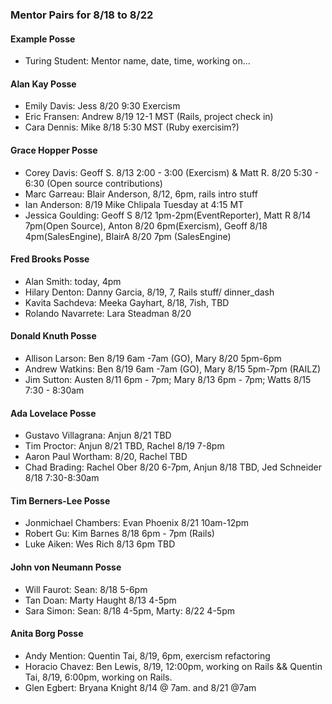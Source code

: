 ### Mentor Pairs for 8/18 to 8/22

#### Example Posse
* Turing Student: Mentor name, date, time, working on...

#### Alan Kay Posse
  * Emily Davis:  Jess   8/20 9:30     Exercism
  * Eric Fransen: Andrew 8/19 12-1 MST (Rails, project check in)
  * Cara Dennis:  Mike   8/18 5:30 MST (Ruby exercisim?) 

#### Grace Hopper Posse
  * Corey Davis: Geoff S. 8/13 2:00 - 3:00 (Exercism) & Matt R. 8/20 5:30 - 6:30 (Open source contributions)
  * Marc Garreau: Blair Anderson, 8/12, 6pm, rails intro stuff
  * Ian Anderson: 8/19 Mike Chlipala Tuesday at 4:15 MT
  * Jessica Goulding: Geoff S 8/12 1pm-2pm(EventReporter), Matt R 8/14 7pm(Open Source), Anton 8/20 6pm(Exercism), Geoff 8/18 4pm(SalesEngine), BlairA 8/20 7pm (SalesEngine)

#### Fred Brooks Posse
  * Alan Smith: today, 4pm
  * Hilary Denton: Danny Garcia, 8/19, 7, Rails stuff/ dinner_dash
  * Kavita Sachdeva: Meeka Gayhart, 8/18, 7ish, TBD
  * Rolando Navarrete: Lara Steadman 8/20

#### Donald Knuth Posse
  * Allison Larson: Ben 8/19 6am -7am (GO), Mary 8/20 5pm-6pm
  * Andrew Watkins: Ben 8/19 6am -7am (GO), Mary 8/15 5pm-7pm (RAILZ)
  * Jim Sutton: Austen 8/11 6pm - 7pm; Mary 8/13 6pm - 7pm; Watts 8/15 7:30 - 8:30am

#### Ada Lovelace Posse
  * Gustavo Villagrana: Anjun 8/21 TBD
  * Tim Proctor: Anjun 8/21 TBD, Rachel 8/19 7-8pm
  * Aaron Paul Wortham: 8/20, Rachel TBD
  * Chad Brading: Rachel Ober 8/20 6-7pm, Anjun 8/18 TBD, Jed Schneider 8/18 7:30-8:30am

#### Tim Berners-Lee Posse
  * Jonmichael Chambers: Evan Phoenix 8/21 10am-12pm
  * Robert Gu: Kim Barnes 8/18 6pm - 7pm (Rails)
  * Luke Aiken: Wes Rich 8/13 6pm TBD

#### John von Neumann Posse
  * Will Faurot: Sean: 8/18 5-6pm
  * Tan Doan: Marty Haught 8/13 4-5pm
  * Sara Simon: Sean: 8/18 4-5pm, Marty: 8/22 4-5pm

#### Anita Borg Posse
  * Andy Mention: Quentin Tai, 8/19, 6pm, exercism refactoring
  * Horacio Chavez: Ben Lewis, 8/19, 12:00pm, working on Rails && Quentin Tai, 8/19, 6:00pm, working on Rails. 
  * Glen Egbert: Bryana Knight 8/14 @ 7am. and 8/21 @7am
